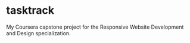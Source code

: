 # tasktrack
My Coursera capstone project for the Responsive Website Development and Design specialization.

